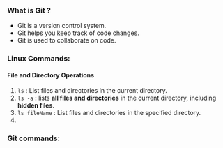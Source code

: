 ### What is Git ?
* Git is a version control system.
* Git helps you keep track of code changes.
* Git is used to collaborate on code.



### Linux Commands:
#### File and Directory Operations
1. `ls` : List files and directories in the current directory. 
2. `ls -a` : lists **all files and directories** in the current directory, including **hidden files**.
3. `ls fileName` : List files and directories in the specified directory. 
4. 


### Git commands:

